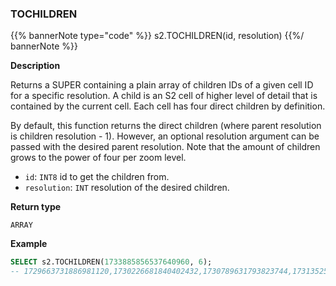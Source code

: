 ### TOCHILDREN

{{% bannerNote type="code" %}}
s2.TOCHILDREN(id, resolution)
{{%/ bannerNote %}}

**Description**

Returns a SUPER containing a plain array of children IDs of a given cell ID for a specific resolution.
A child is an S2 cell of higher level of detail that is contained by the current cell.
Each cell has four direct children by definition.

By default, this function returns the direct children (where parent resolution is children resolution - 1).
However, an optional resolution argument can be passed with the desired parent resolution.
Note that the amount of children grows to the power of four per zoom level.

* `id`: `INT8` id to get the children from.
* `resolution`: `INT` resolution of the desired children.

**Return type**

`ARRAY`

**Example**

```sql
SELECT s2.TOCHILDREN(1733885856537640960, 6);
-- 1729663731886981120,1730226681840402432,1730789631793823744,1731352581747245056,1731915531700666368,1732 478481654087680,1733041431607508992,1733604381560930304,1734167331514351616,1734730281467772928,173529323 1421194240,1735856181374615552,1736419131328036864,1736982081281458176,1737545031234879488,1738107981188300800
```